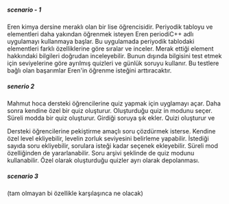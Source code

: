 ##### scenario - 1

Eren kimya dersine meraklı olan bir lise öğrencisidir. Periyodik tabloyu ve elementleri daha yakından öğrenmek isteyen Eren periodiC++ adlı uygulamayı kullanmaya başlar. Bu uygulamada periyodik tablodaki elementleri farklı özelliklerine göre sıralar ve inceler. Merak ettiği element hakkındaki bilgileri doğrudan inceleyebilir. Bunun dışında bilgisini test etmek için seviyelerine göre ayrılmış quizleri ve günlük soruyu kullanır. Bu testlere bağlı olan başarımlar Eren'in öğrenme isteğini arttıracaktır.


##### senerio 2 
Mahmut hoca dersteki öğrencilerine quiz yapmak için uyglamayı açar. Daha sonra kendine özel bir quiz oluşturur. Oluşturduğu quiz in modunu seçer. Süreli modda bir quiz oluşturur. Girdiği soruya şık ekler. Quizi oluşturur ve 

Dersteki öğrencilerine pekiştirme amaçlı soru çözdürmek isterse. Kendine özel level ekliyebilir,
levelin zorluk seviyesini belirleme yapabilir. İstediği sayıda soru ekliyebilir, sorulara isteği kadar seçenek ekleyebilir.
Süreli mod özelliğinden de yararlanabilir.
Soru arşivi şeklinde de quiz modunu kullanabilir. Özel olarak oluşturduğu quizler ayrı olarak depolanması.

##### scenario 3

(tam olmayan bi özellikle karşılaşınca ne olacak)

